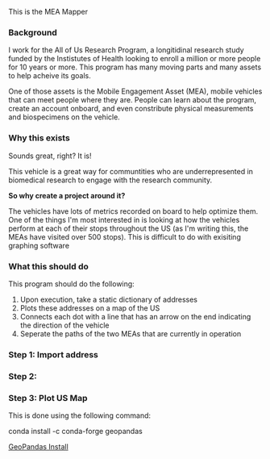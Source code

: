 This is the MEA Mapper
    
### Background
    
I work for the All of Us Research Program, a longitidinal research study funded by the Instistutes of Health looking to enroll a million or more people for 10 years or more. This program has many moving parts and many assets to help acheive its goals.
    
One of those assets is the Mobile Engagement Asset (MEA), mobile vehicles that can meet people where they are. People can learn about the program, create an account onboard, and even constribute physical measurements and biospecimens on the vehicle.
    
### Why this exists
    
Sounds great, right? It is! 
    
This vehicle is a great way for communtities who are underrepresented in biomedical research to engage with the research community.
    
**So why create a project around it?**
    
The vehicles have lots of metrics recorded on board to help optimize them. One of the things I'm most interested in is looking at how the vehicles perform at each of their stops throughout the US (as I'm writing this, the MEAs have visited over 500 stops). This is difficult to do with exisiting graphing software
    
### What this should do
    
This program should do the following:
1. Upon execution, take a static dictionary of addresses
2. Plots these addresses on a map of the US
3. Connects each dot with a line that has an arrow on the end indicating the direction of the vehicle
4. Seperate the paths of the two MEAs that are currently in operation
        
### Step 1: Import address
### Step 2: 
### Step 3: Plot US Map

This is done using the following command:

 conda install -c conda-forge geopandas
 
 [GeoPandas Install](http://geopandas.org/install.html)
    
    
